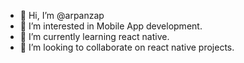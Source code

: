 - 👋 Hi, I’m @arpanzap
- 👀 I’m interested in Mobile App development.
- 🌱 I’m currently learning react native.
- 💞️ I’m looking to collaborate on react native projects.

<!---
arpanzap/arpanzap is a ✨ special ✨ repository because its `README.md` (this file) appears on your GitHub profile.
You can click the Preview link to take a look at your changes.
--->
